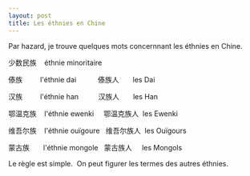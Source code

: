 ```yaml
---
layout: post
title: Les éthnies en Chine
---
```


<p>Par hazard, je trouve quelques mots concernnant les éthnies en Chine. </p>
<p>少数民族    éthnie minoritaire</p>
<p>傣族         l&#39;éthnie dai           傣族人       les Dai</p>
<p>汉族         l&#39;éthnie han          汉族人       les Han</p>
<p>鄂温克族    l&#39;éthnie ewenki     鄂温克族人  les Ewenki</p>
<p>维吾尔族    l&#39;éthnie ouïgoure   维吾尔族人  les Ouïgours</p>
<p>蒙古族       l&#39;éthnie mongole   蒙古族人     les Mongols</p>
<p>Le règle est simple.  On peut figurer les termes des autres éthnies.  </p>
<p></p>

